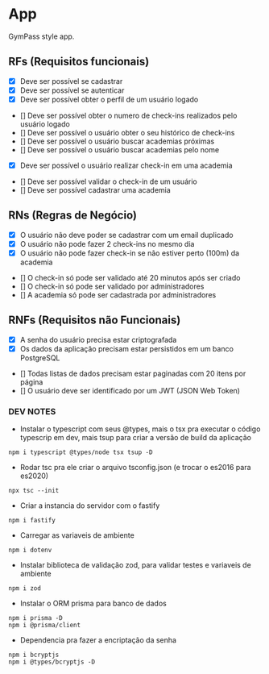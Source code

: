 # App

GymPass style app.

## RFs (Requisitos funcionais)

- [x] Deve ser possível se cadastrar
- [x] Deve ser possível se autenticar
- [x] Deve ser possível obter o perfil de um usuário logado
- [] Deve ser possível obter o numero de check-ins realizados pelo usuário logado
- [] Deve ser possível o usuário obter o seu histórico de check-ins
- [] Deve ser possível o usuário buscar academias próximas
- [] Deve ser possível o usuário buscar academias pelo nome
- [x] Deve ser possível o usuário realizar check-in em uma academia
- [] Deve ser possível validar o check-in de um usuário
- [] Deve ser possível cadastrar uma academia

## RNs (Regras de Negócio)

- [x] O usuário não deve poder se cadastrar com um email duplicado
- [x] O usuário não pode fazer 2 check-ins no mesmo dia
- [x] O usuário não pode fazer check-in se não estiver perto (100m) da academia
- [] O check-in só pode ser validado até 20 minutos após ser criado
- [] O check-in só pode ser validado por administradores
- [] A academia só pode ser cadastrada por administradores  

## RNFs (Requisitos não Funcionais)

- [x] A senha do usuário precisa estar criptografada
- [x] Os dados da aplicação precisam estar persistidos em um banco PostgreSQL
- [] Todas listas de dados precisam estar paginadas com 20 itens por página
- [] O usuário deve ser identificado por um JWT (JSON Web Token)



### DEV NOTES
- Instalar o typescript com seus @types, mais o tsx pra executar o código typescrip em dev, mais tsup para criar a versão de build da aplicação
```
npm i typescript @types/node tsx tsup -D
```

- Rodar tsc pra ele criar o arquivo tsconfig.json (e trocar o es2016 para es2020)
```
npx tsc --init
```

- Criar a instancia do servidor com o fastify
```
npm i fastify
```

- Carregar as variaveis de ambiente
```
npm i dotenv
```

- Instalar biblioteca de validação zod, para validar testes e variaveis de ambiente
```
npm i zod
```

- Instalar o ORM prisma para banco de dados
```
npm i prisma -D
npm i @prisma/client
```

- Dependencia pra fazer a encriptação da senha
```
npm i bcryptjs
npm i @types/bcryptjs -D
```